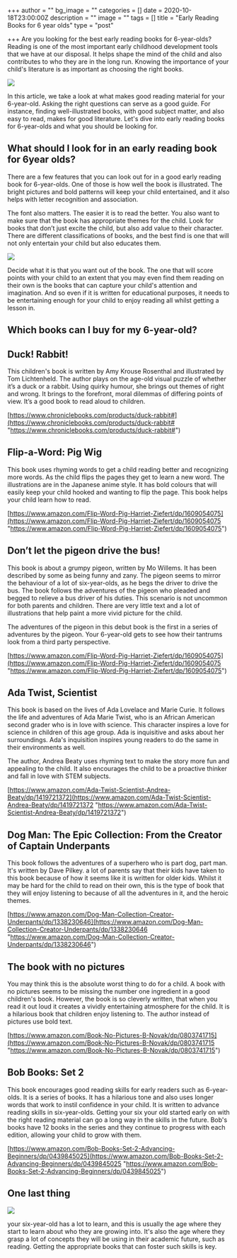 +++
author = ""
bg_image = ""
categories = []
date = 2020-10-18T23:00:00Z
description = ""
image = ""
tags = []
title = "Early Reading Books for 6 year olds"
type = "post"

+++
Are you looking for the best early reading books for 6-year-olds? Reading is one of the most important early childhood development tools that we have at our disposal. It helps shape the mind of the child and also contributes to who they are in the long run. Knowing the importance of your child's literature is as important as choosing the right books.

![](/images/kid-reading-3568850_640.jpg)

In this article, we take a look at what makes good reading material for your 6-year-old. Asking the right questions can serve as a good guide. For instance, finding well-illustrated books, with good subject matter, and also easy to read, makes for good literature. Let's dive into early reading books for 6-year-olds and what you should be looking for.

## What should I look for in an early reading book for 6year olds?

There are a few features that you can look out for in a good early reading book for 6-year-olds. One of those is how well the book is illustrated. The bright pictures and bold patterns will keep your child entertained, and it also helps with letter recognition and association.

The font also matters. The easier it is to read the better. You also want to make sure that the book has appropriate themes for the child. Look for books that don’t just excite the child, but also add value to their character. There are different classifications of books, and the best find is one that will not only entertain your child but also educates them.

![](/images/child-3699428_640.jpg)

Decide what it is that you want out of the book. The one that will score points with your child to an extent that you may even find them reading on their own is the books that can capture your child's attention and imagination. And so even if it is written for educational purposes, it needs to be entertaining enough for your child to enjoy reading all whilst getting a lesson in.

## Which books can I buy for my 6-year-old?

## Duck! Rabbit!

This children's book is written by Amy Krouse Rosenthal and illustrated by Tom Lichtenheld. The author plays on the age-old visual puzzle of whether it’s a duck or a rabbit. Using quirky humour, she brings out themes of right and wrong. It brings to the forefront, moral dilemmas of differing points of view. It’s a good book to read aloud to children.

[https://www.chroniclebooks.com/products/duck-rabbit#](https://www.chroniclebooks.com/products/duck-rabbit# "https://www.chroniclebooks.com/products/duck-rabbit#")

## Flip-a-Word: Pig Wig

This book uses rhyming words to get a child reading better and recognizing more words. As the child flips the pages they get to learn a new word. The illustrations are in the Japanese anime style. It has bold colours that will easily keep your child hooked and wanting to flip the page. This book helps your child learn how to read.

[https://www.amazon.com/Flip-Word-Pig-Harriet-Ziefert/dp/1609054075](https://www.amazon.com/Flip-Word-Pig-Harriet-Ziefert/dp/1609054075 "https://www.amazon.com/Flip-Word-Pig-Harriet-Ziefert/dp/1609054075")

## Don’t let the pigeon drive the bus!

This book is about a grumpy pigeon, written by Mo Willems. It has been described by some as being funny and zany. The pigeon seems to mirror the behaviour of a lot of six-year-olds, as he begs the driver to drive the bus. The book follows the adventures of the pigeon who pleaded and begged to relieve a bus driver of his duties. This scenario is not uncommon for both parents and children. There are very little text and a lot of illustrations that help paint a more vivid picture for the child.

The adventures of the pigeon in this debut book is the first in a series of adventures by the pigeon. Your 6-year-old gets to see how their tantrums look from a third party perspective.

[https://www.amazon.com/Flip-Word-Pig-Harriet-Ziefert/dp/1609054075](https://www.amazon.com/Flip-Word-Pig-Harriet-Ziefert/dp/1609054075 "https://www.amazon.com/Flip-Word-Pig-Harriet-Ziefert/dp/1609054075")

## Ada Twist, Scientist

This book is based on the lives of Ada Lovelace and Marie Curie. It follows the life and adventures of Ada Marie Twist, who is an African American second grader who is in love with science. This character inspires a love for science in children of this age group. Ada is inquisitive and asks about her surroundings. Ada's inquisition inspires young readers to do the same in their environments as well.

The author, Andrea Beaty uses rhyming text to make the story more fun and appealing to the child. It also encourages the child to be a proactive thinker and fall in love with STEM subjects.

[https://www.amazon.com/Ada-Twist-Scientist-Andrea-Beaty/dp/1419721372](https://www.amazon.com/Ada-Twist-Scientist-Andrea-Beaty/dp/1419721372 "https://www.amazon.com/Ada-Twist-Scientist-Andrea-Beaty/dp/1419721372")

## Dog Man: The Epic Collection: From the Creator of Captain Underpants

This book follows the adventures of a superhero who is part dog, part man. It's written by Dave Pilkey. a lot of parents say that their kids have taken to this book because of how it seems like it is written for older kids. Whilst it may be hard for the child to read on their own, this is the type of book that they will enjoy listening to because of all the adventures in it, and the heroic themes.

[https://www.amazon.com/Dog-Man-Collection-Creator-Underpants/dp/1338230646](https://www.amazon.com/Dog-Man-Collection-Creator-Underpants/dp/1338230646 "https://www.amazon.com/Dog-Man-Collection-Creator-Underpants/dp/1338230646")

## The book with no pictures

You may think this is the absolute worst thing to do for a child. A book with no pictures seems to be missing the number one ingredient in a good children's book. However, the book is so cleverly written, that when you read it out loud it creates a vividly entertaining atmosphere for the child. It is a hilarious book that children enjoy listening to. The author instead of pictures use bold text.

[https://www.amazon.com/Book-No-Pictures-B-Novak/dp/0803741715](https://www.amazon.com/Book-No-Pictures-B-Novak/dp/0803741715 "https://www.amazon.com/Book-No-Pictures-B-Novak/dp/0803741715")

## Bob Books: Set 2

This book encourages good reading skills for early readers such as 6-year-olds. It is a series of books. It has a hilarious tone and also uses longer words that work to instil confidence in your child. It is written to advance reading skills in six-year-olds. Getting your six your old started early on with the right reading material can go a long way in the skills in the future. Bob's books have 12 books in the series and they continue to progress with each edition, allowing your child to grow with them.

[https://www.amazon.com/Bob-Books-Set-2-Advancing-Beginners/dp/0439845025](https://www.amazon.com/Bob-Books-Set-2-Advancing-Beginners/dp/0439845025 "https://www.amazon.com/Bob-Books-Set-2-Advancing-Beginners/dp/0439845025")

## One last thing

![](/images/boy-2780571_640.jpg)

your six-year-old has a lot to learn, and this is usually the age where they start to learn about who they are growing into. It's also the age where they grasp a lot of concepts they will be using in their academic future, such as reading. Getting the appropriate books that can foster such skills is key.